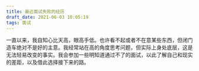 ```yaml
---
title: 最近面试失败的经历
draft_date: 2021-06-03 10:05:19
tags: 面试
---
```


一直以来，我自知心比天高，眼高手低。也许看不起或者不在意某些东西，但闭门造车绝对不是好的主意。我经常站在高的角度思考问题，但实际上身处底层，这是无法轻易改变的事实。我会参加一些明知道通过不了的面试，以此了解自己和现实的差距，以及借此选择接下来的路。



